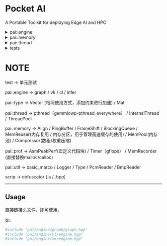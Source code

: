 # Pocket AI

A Portable Toolkit for deploying Edge AI and HPC 

<details>
<summary>pai::engine</summary>

* [cl](https://github.com/cjmcv/pai/tree/master/engine/cl): A small computing framework based on opencl. 
This framework is designed to help you quickly call Opencl API to do the calculations you need.

* [vk](https://github.com/cjmcv/pai/tree/master/engine/vk): A small computing framework based on vulkan. 
This framework is designed to help you quickly call vulkan's computing API to do the calculations you need.

* [graph](https://github.com/cjmcv/pai/tree/master/engine/graph): A small multitasking scheduler that can quickly build efficient pipelines for your multiple tasks.

</details>

<details>
<summary>pai::memory</summary>

* align_alloc
* allocator
* blocking_queue
* frame_shift_cache
* huffman_encoder
* ring_buffer

</details>

<details>
<summary>pai::thread</summary>

* internal_thread
* thread_pool

</details>

<details>
<summary>tests</summary>

Unit tests
```bash
cd tests && ./build_win_x86.bat # windows
cd tests && ./build.sh          # linux
# run
.\bin\unit_tests
```
</details>


# NOTE
test -> 单元测试

pai::engine -> graph / vk / cl / infer

pai::type -> Vector (相同使用方式，添加约束进行加速) / Mat

pai::thread -> pthread（gemmlowp-pthread_everywhere） / InternalThread / ThreadPool

pai::memory -> Align / RingBuffer / FrameShift / BlockingQueue / MemReuser(内存复用 / 内存分区，用于管理高速缓存的使用) / MemPool(内存池) / Compressor(数组/权重压缩)

pai::prof -> AsmPeakPerf(宏定义代码块) / Timer（gflops） / MemRecorder (直接替换malloc/calloc) 

pai::util -> basic_marco / Logger / Type / PcmReader / BmpReader

scrip -> obfuscator (.a / .hpp)

---

## Usage

直接链接头文件，即可使用。

如:

```bash
#include "pai/engine/graph/graph.hpp"
#include "pai/engine/cl/engine.hpp"
#include "pai/engine/vk/engine.hpp"
```